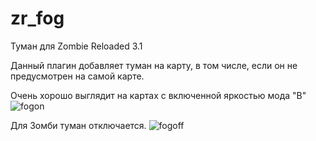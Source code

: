 # zr_fog
Туман для Zombie Reloaded 3.1

Данный плагин добавляет туман на карту, в том числе, если он не предусмотрен на самой карте.

Очень хорошо выглядит на картах с включенной яркостью мода "B"
![fogon](https://user-images.githubusercontent.com/37110613/143239787-3dbee793-03d4-4831-9dda-14b8e3605e98.png)

Для Зомби туман отключается.
![fogoff](https://user-images.githubusercontent.com/37110613/143240076-e38bbd40-342d-4cdd-91dd-3bedf5333df0.png)

